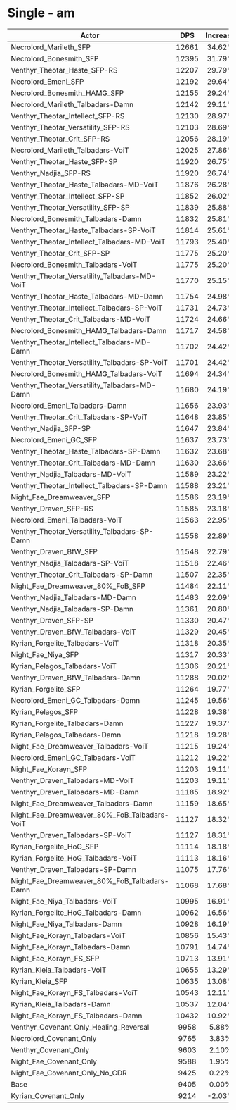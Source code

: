 # Single - am
| Actor | DPS | Increase |
|---|:---:|:---:|
|Necrolord_Marileth_SFP|12661|34.62%|
|Necrolord_Bonesmith_SFP|12395|31.79%|
|Venthyr_Theotar_Haste_SFP-RS|12207|29.79%|
|Necrolord_Emeni_SFP|12192|29.64%|
|Necrolord_Bonesmith_HAMG_SFP|12155|29.24%|
|Necrolord_Marileth_Talbadars-Damn|12142|29.11%|
|Venthyr_Theotar_Intellect_SFP-RS|12130|28.97%|
|Venthyr_Theotar_Versatility_SFP-RS|12103|28.69%|
|Venthyr_Theotar_Crit_SFP-RS|12056|28.19%|
|Necrolord_Marileth_Talbadars-VoiT|12025|27.86%|
|Venthyr_Theotar_Haste_SFP-SP|11920|26.75%|
|Venthyr_Nadjia_SFP-RS|11920|26.74%|
|Venthyr_Theotar_Haste_Talbadars-MD-VoiT|11876|26.28%|
|Venthyr_Theotar_Intellect_SFP-SP|11852|26.02%|
|Venthyr_Theotar_Versatility_SFP-SP|11839|25.88%|
|Necrolord_Bonesmith_Talbadars-Damn|11832|25.81%|
|Venthyr_Theotar_Haste_Talbadars-SP-VoiT|11814|25.61%|
|Venthyr_Theotar_Intellect_Talbadars-MD-VoiT|11793|25.40%|
|Venthyr_Theotar_Crit_SFP-SP|11775|25.20%|
|Necrolord_Bonesmith_Talbadars-VoiT|11775|25.20%|
|Venthyr_Theotar_Versatility_Talbadars-MD-VoiT|11770|25.15%|
|Venthyr_Theotar_Haste_Talbadars-MD-Damn|11754|24.98%|
|Venthyr_Theotar_Intellect_Talbadars-SP-VoiT|11731|24.73%|
|Venthyr_Theotar_Crit_Talbadars-MD-VoiT|11724|24.66%|
|Necrolord_Bonesmith_HAMG_Talbadars-Damn|11717|24.58%|
|Venthyr_Theotar_Intellect_Talbadars-MD-Damn|11702|24.42%|
|Venthyr_Theotar_Versatility_Talbadars-SP-VoiT|11701|24.42%|
|Necrolord_Bonesmith_HAMG_Talbadars-VoiT|11694|24.34%|
|Venthyr_Theotar_Versatility_Talbadars-MD-Damn|11680|24.19%|
|Necrolord_Emeni_Talbadars-Damn|11656|23.93%|
|Venthyr_Theotar_Crit_Talbadars-SP-VoiT|11648|23.85%|
|Venthyr_Nadjia_SFP-SP|11647|23.84%|
|Necrolord_Emeni_GC_SFP|11637|23.73%|
|Venthyr_Theotar_Haste_Talbadars-SP-Damn|11632|23.68%|
|Venthyr_Theotar_Crit_Talbadars-MD-Damn|11630|23.66%|
|Venthyr_Nadjia_Talbadars-MD-VoiT|11589|23.22%|
|Venthyr_Theotar_Intellect_Talbadars-SP-Damn|11588|23.21%|
|Night_Fae_Dreamweaver_SFP|11586|23.19%|
|Venthyr_Draven_SFP-RS|11585|23.18%|
|Necrolord_Emeni_Talbadars-VoiT|11563|22.95%|
|Venthyr_Theotar_Versatility_Talbadars-SP-Damn|11558|22.89%|
|Venthyr_Draven_BfW_SFP|11548|22.79%|
|Venthyr_Nadjia_Talbadars-SP-VoiT|11518|22.46%|
|Venthyr_Theotar_Crit_Talbadars-SP-Damn|11507|22.35%|
|Night_Fae_Dreamweaver_80%_FoB_SFP|11484|22.11%|
|Venthyr_Nadjia_Talbadars-MD-Damn|11483|22.09%|
|Venthyr_Nadjia_Talbadars-SP-Damn|11361|20.80%|
|Venthyr_Draven_SFP-SP|11330|20.47%|
|Venthyr_Draven_BfW_Talbadars-VoiT|11329|20.45%|
|Kyrian_Forgelite_Talbadars-VoiT|11318|20.35%|
|Night_Fae_Niya_SFP|11317|20.33%|
|Kyrian_Pelagos_Talbadars-VoiT|11306|20.21%|
|Venthyr_Draven_BfW_Talbadars-Damn|11288|20.02%|
|Kyrian_Forgelite_SFP|11264|19.77%|
|Necrolord_Emeni_GC_Talbadars-Damn|11245|19.56%|
|Kyrian_Pelagos_SFP|11228|19.38%|
|Kyrian_Forgelite_Talbadars-Damn|11227|19.37%|
|Kyrian_Pelagos_Talbadars-Damn|11218|19.28%|
|Night_Fae_Dreamweaver_Talbadars-VoiT|11215|19.24%|
|Necrolord_Emeni_GC_Talbadars-VoiT|11212|19.22%|
|Night_Fae_Korayn_SFP|11203|19.11%|
|Venthyr_Draven_Talbadars-MD-VoiT|11203|19.11%|
|Venthyr_Draven_Talbadars-MD-Damn|11185|18.92%|
|Night_Fae_Dreamweaver_Talbadars-Damn|11159|18.65%|
|Night_Fae_Dreamweaver_80%_FoB_Talbadars-VoiT|11127|18.32%|
|Venthyr_Draven_Talbadars-SP-VoiT|11127|18.31%|
|Kyrian_Forgelite_HoG_SFP|11114|18.18%|
|Kyrian_Forgelite_HoG_Talbadars-VoiT|11113|18.16%|
|Venthyr_Draven_Talbadars-SP-Damn|11075|17.76%|
|Night_Fae_Dreamweaver_80%_FoB_Talbadars-Damn|11068|17.68%|
|Night_Fae_Niya_Talbadars-VoiT|10995|16.91%|
|Kyrian_Forgelite_HoG_Talbadars-Damn|10962|16.56%|
|Night_Fae_Niya_Talbadars-Damn|10928|16.19%|
|Night_Fae_Korayn_Talbadars-VoiT|10856|15.43%|
|Night_Fae_Korayn_Talbadars-Damn|10791|14.74%|
|Night_Fae_Korayn_FS_SFP|10713|13.91%|
|Kyrian_Kleia_Talbadars-VoiT|10655|13.29%|
|Kyrian_Kleia_SFP|10635|13.08%|
|Night_Fae_Korayn_FS_Talbadars-VoiT|10543|12.11%|
|Kyrian_Kleia_Talbadars-Damn|10537|12.04%|
|Night_Fae_Korayn_FS_Talbadars-Damn|10432|10.92%|
|Venthyr_Covenant_Only_Healing_Reversal|9958|5.88%|
|Necrolord_Covenant_Only|9765|3.83%|
|Venthyr_Covenant_Only|9603|2.10%|
|Night_Fae_Covenant_Only|9588|1.95%|
|Night_Fae_Covenant_Only_No_CDR|9425|0.22%|
|Base|9405|0.00%|
|Kyrian_Covenant_Only|9214|-2.03%|
